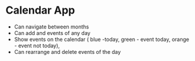 # Calendar App

- Can navigate between months
- Can add and events of any day
- Show events on the calendar ( blue -today, green - event today, orange - event not today),
- Can rearrange and delete events of the day
